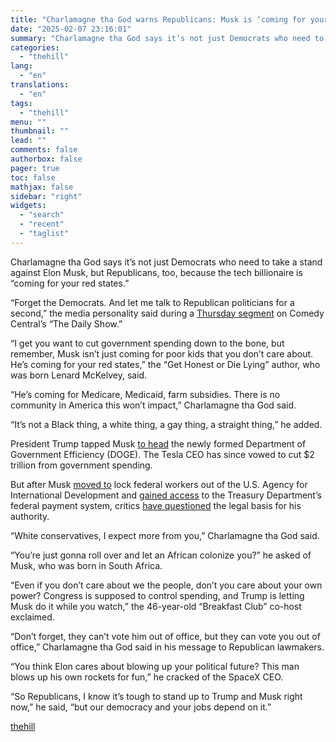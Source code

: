 ```yaml
---
title: "Charlamagne tha God warns Republicans: Musk is ‘coming for your red states’"
date: "2025-02-07 23:16:01"
summary: "Charlamagne tha God says it’s not just Democrats who need to take a stand against Elon Musk, but Republicans, too, because the tech billionaire is “coming for your red states.” “Forget the Democrats. And let me talk to Republican politicians for a second,” the media personality said during a Thursday..."
categories:
  - "thehill"
lang:
  - "en"
translations:
  - "en"
tags:
  - "thehill"
menu: ""
thumbnail: ""
lead: ""
comments: false
authorbox: false
pager: true
toc: false
mathjax: false
sidebar: "right"
widgets:
  - "search"
  - "recent"
  - "taglist"
---
```


Charlamagne tha God says it’s not just Democrats who need to take a stand against Elon Musk, but Republicans, too, because the tech billionaire is “coming for your red states.”

“Forget the Democrats. And let me talk to Republican politicians for a second,” the media personality said during a [Thursday segment](https://www.youtube.com/watch?v=a8aX6a5muHo) on Comedy Central’s “The Daily Show.”

“I get you want to cut government spending down to the bone, but remember, Musk isn’t just coming for poor kids that you don’t care about. He’s coming for your red states,” the “Get Honest or Die Lying” author, who was born Lenard McKelvey, said.

“He’s coming for Medicare, Medicaid, farm subsidies. There is no community in America this won’t impact,” Charlamagne tha God said.

“It’s not a Black thing, a white thing, a gay thing, a straight thing,” he added.

President Trump tapped Musk [to head](https://thehill.com/homenews/4988711-what-is-doge-the-new-department-musk-and-ramaswamy-will-lead-under-the-trump-administration/) the newly formed Department of Government Efficiency (DOGE). The Tesla CEO has since vowed to cut $2 trillion from government spending.

But after Musk [moved to](https://thehill.com/policy/technology/5122676-usaid-shutdown-elon-musk-doge/) lock federal workers out of the U.S. Agency for International Development and [gained access](https://thehill.com/business/5130169-elon-musk-access-federal-payments-doge-treasury/) to the Treasury Department’s federal payment system, critics [have questioned](https://thehill.com/homenews/senate/5126740-elon-musk-government-authority/) the legal basis for his authority.

“White conservatives, I expect more from you,” Charlamagne tha God said.

“You’re just gonna roll over and let an African colonize you?” he asked of Musk, who was born in South Africa.

“Even if you don’t care about we the people, don’t you care about your own power? Congress is supposed to control spending, and Trump is letting Musk do it while you watch,” the 46-year-old “Breakfast Club” co-host exclaimed.

“Don’t forget, they can’t vote him out of office, but they can vote you out of office,” Charlamagne tha God said in his message to Republican lawmakers.

“You think Elon cares about blowing up your political future? This man blows up his own rockets for fun,” he cracked of the SpaceX CEO.

“So Republicans, I know it’s tough to stand up to Trump and Musk right now,” he said, “but our democracy and your jobs depend on it.”

[thehill](https://thehill.com/blogs/in-the-know/5132508-charlamagne-tha-god-musk-trump-doge-treasury-usaid/)
